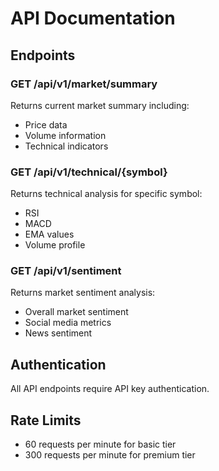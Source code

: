 # API Documentation

## Endpoints

### GET /api/v1/market/summary
Returns current market summary including:
- Price data
- Volume information
- Technical indicators

### GET /api/v1/technical/{symbol}
Returns technical analysis for specific symbol:
- RSI
- MACD
- EMA values
- Volume profile

### GET /api/v1/sentiment
Returns market sentiment analysis:
- Overall market sentiment
- Social media metrics
- News sentiment

## Authentication
All API endpoints require API key authentication.

## Rate Limits
- 60 requests per minute for basic tier
- 300 requests per minute for premium tier